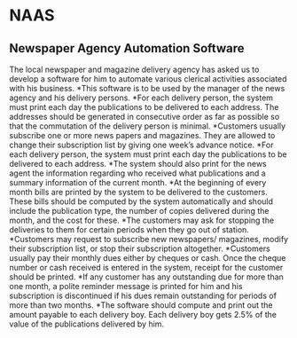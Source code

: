# NAAS
## Newspaper Agency Automation Software
The local newspaper and magazine delivery agency has asked us to develop a software for him to automate various clerical activities associated with his business.
*This software is to be used by the manager of the news agency and his delivery persons.
*For each delivery person, the system must print each day the publications to be delivered to each address. The addresses should be generated in consecutive order as far as possible so that the commutation of the delivery person is minimal.
*Customers usually subscribe one or more news papers and magazines. They are allowed to change their subscription list by giving one week’s advance notice.
*For each delivery person, the system must print each day the publications to be delivered to each address.
*The system should also print for the news agent the information regarding who received what publications and a summary information of the current month.
*At the beginning of every month bills are printed by the system to be delivered to the customers. These bills should be computed by the system automatically and should include the publication type, the number of copies delivered during the month, and the cost for these.
*The customers may ask for stopping the deliveries to them for certain periods when they go out of station.
*Customers may request to subscribe new newspapers/ magazines, modify their subscription list, or stop their subscription altogether.
*Customers usually pay their monthly dues either by cheques or cash. Once the cheque number or cash received is entered in the system, receipt for the customer should be printed.
*If any customer has any outstanding due for more than one month, a polite reminder message is printed for him and his subscription is discontinued if his dues remain outstanding for periods of more than two months.
*The software should compute and print out the amount payable to each delivery boy. Each delivery boy gets 2.5% of the value of the publications delivered by him.
